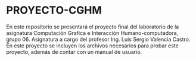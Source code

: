 # PROYECTO-CGHM
En este repositorio se presentará el proyecto final del laboratorio de la asignatura Computación Grafica e Interacción Humano-computadora, grupo 06. Asignatura a cargo del profesor Ing. Luis Sergio Valencia Castro. En este proyecto se incluyen los archivos necesarios para probar este proyecto, además de contar con un manual de usuario.
